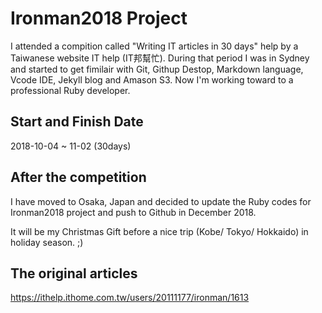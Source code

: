 # Ironman2018 Project

I attended a compition called "Writing IT articles in 30 days" help by a Taiwanese website IT help (IT邦幫忙). During that period I was in Sydney and started to get fimilair with Git, Githup Destop, Markdown language, Vcode IDE, Jekyll blog and Amason S3. Now I'm working toward to a professional Ruby developer.

## Start and Finish Date

2018-10-04 ~ 11-02 (30days)

## After the competition

I have moved to Osaka, Japan and decided to update the Ruby codes for Ironman2018 project and push to Github in December 2018.

It will be my Christmas Gift before a nice trip (Kobe/ Tokyo/ Hokkaido) in holiday season. ;)

## The original articles

https://ithelp.ithome.com.tw/users/20111177/ironman/1613
